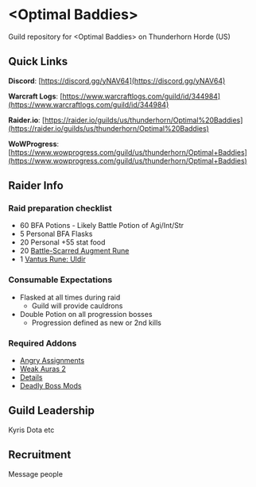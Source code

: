 # &lt;Optimal Baddies&gt;
Guild repository for &lt;Optimal Baddies&gt; on Thunderhorn Horde (US)

## Quick Links
**Discord**: [https://discord.gg/yNAV64](https://discord.gg/yNAV64)

**Warcraft Logs**: [https://www.warcraftlogs.com/guild/id/344984](https://www.warcraftlogs.com/guild/id/344984)

**Raider.io**: [https://raider.io/guilds/us/thunderhorn/Optimal%20Baddies](https://raider.io/guilds/us/thunderhorn/Optimal%20Baddies)

**WoWProgress**: [https://www.wowprogress.com/guild/us/thunderhorn/Optimal+Baddies](https://www.wowprogress.com/guild/us/thunderhorn/Optimal+Baddies)

## Raider Info

### Raid preparation checklist
* 60 BFA Potions - Likely Battle Potion of Agi/Int/Str
* 5 Personal BFA Flasks
* 20 Personal +55 stat food
* 20 [Battle-Scarred Augment Rune](https://www.wowhead.com/item=160053/battle-scarred-augment-rune)
* 1 [Vantus Rune: Uldir](https://www.wowhead.com/item=153673/vantus-rune-uldir)

### Consumable Expectations
* Flasked at all times during raid
	* Guild will provide cauldrons
* Double Potion on all progression bosses
	* Progression defined as new or 2nd kills

### Required Addons
* [Angry Assignments](https://www.curseforge.com/wow/addons/angry-assignments)
* [Weak Auras 2](https://www.curseforge.com/wow/addons/weakauras-2)
* [Details](https://www.curseforge.com/wow/addons/details)
* [Deadly Boss Mods](https://www.curseforge.com/wow/addons/deadly-boss-mods)

## Guild Leadership
Kyris
Dota
etc

## Recruitment
Message people
